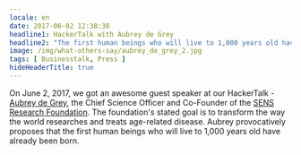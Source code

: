 ```yaml
---
locale: en
date: 2017-06-02 12:38:38
headline1: HackerTalk with Aubrey de Grey
headline2: "The first human beings who will live to 1,000 years old have already been born"
image: /img/what-others-say/aubrey_de_grey_2.jpg
tags: [ Businesstalk, Press ]
hideHeaderTitle: true
---
```


On June 2, 2017, we got an awesome guest speaker at our HackerTalk - [Aubrey de Grey](https://twitter.com/aubreydegrey?lang=de), the Chief Science Officer and Co-Founder of the [SENS Research Foundation](http://www.sens.org/). The foundation's stated goal is to transform the way the world researches and treats age-related disease. Aubrey provocatively proposes that the first human beings who will live to 1,000 years old have already been born. 


